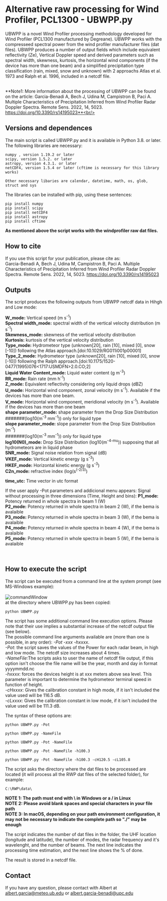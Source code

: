# Alternative raw processing for Wind Profiler, PCL1300 - UBWPP.py

UBWPP is a novel Wind Profiler processing methodology developed for Wind Profiler (PCL1300 manufactured by Degreane). UBWPP works with the compresseed spectral power from the wind profiler manufacturer files (dat files). 
UBWPP produces a number of output fields which include equivalent reflectivity (Ze), Vertical Doppler speed and derived parameters such as spectral width, skewness, kurtosis, the horizontal wind components (if the device has more than one beam) and a simplified precipitation type classification (rain, mixed, snow and unknown) with 2 approachs Atlas et al. 1973 and Ralph et al. 1996, included in a netcdf file.<br/><br/>

**Note1:  More information about the processing of UBWPP can be found on the article:  Garcia-Benadi A, Bech J, Udina M, Campistron B, Paci A. Multiple Characteristics of Precipitation Inferred from Wind Profiler Radar Doppler Spectra. Remote Sens. 2022, 14, 5023. https://doi.org/10.3390/rs14195023**<br/><br/>

## Versions and dependences

The main script is called UBWPP.py and it is available in Python 3.8. or later. The following libraries are necessary:

	numpy , version 1.19.2 or later
	scipy, version 1.5.2. or later 
	astropy, version 4.3.1. or later 	
	netCDF4, version 1.5.4 or later (cftime is necessary for this library works)

	Other necessary libaries are calendar, datetime, math, os, glob, struct and sys
	
The libraries can be installed with pip, using these sentences:

	pip install numpy
	pip install scipy
	pip install netCDF4
	pip install astropy
	pip install cftime
	

**As mentioned above the script works with the windprofiler raw dat files.**

## How to cite

If you use this script for your publication, please cite as:<br/>
Garcia-Benadi A, Bech J, Udina M, Campistron B, Paci A. Multiple Characteristics of Precipitation Inferred from Wind Profiler Radar Doppler Spectra. Remote Sens. 2022, 14, 5023. https://doi.org/10.3390/rs14195023


## Outputs
The script produces the following outputs from UBWPP netcdf data in Hihgh and Low mode:<br />

**W_mode:** Vertical speed (m s<sup>-1</sup>)<br />
**Spectral width_mode:** spectral width of the vertical velocity distribution (m s<sup>-1</sup>)<br />
**Skewness_mode:** skewness of the vertical velocity distribution<br />
**Kurtosis:** kurtosis of the vertical velocity distribution<br />
**Type_mode:** Hydrometeor type (unknown[20], rain [10], mixed [0], snow [-10]) following the Atlas approach.[doi:10.1029/RG011i001p00001]<br />
**Type_2_mode:** Hydrometeor type (unknown[20], rain [10], mixed [0], snow [-10]) following the Ralph approach.[doi:10.1175/1520-0477(1995)076<1717:USMDFN>2.0.CO;2] <br />
**Liquid Water Content_mode:** Liquid water content (g m<sup>-3</sup>)<br />
**RR_mode:** Rain rate (mm h<sup>-1</sup>)<br />
**Z_mode:** Equivalent reflectivity considering only liquid drops (dBZ)<br />
**U_mode:** Horizontal wind component, zonal velocity  (m s<sup>-1</sup>). Available if the devices has more than one beam.<br />
**V_mode:** Horizontal wind component, meridional velocity  (m s<sup>-1</sup>). Available if the devices has more than one beam<br />
**shape parameter_mode:** shape parameter from the Drop Size Distribution <br />#######(log10(m<sup>-3</sup> mm<sup>-1</sup>)) only for liquid type<br />
**slope parameter_mode:** slope parameter from the Drop Size Distribution (m<sup>-1</sup>)<br />#######(log10(m<sup>-3</sup> mm<sup>-1</sup>)) only for liquid type<br />
**log10(N0)_mode:** Drop Size Distribution (log10(m<sup>-4-mu</sup>)) supposing that all hydrometeors are in liquid phase<br />
**SNR_mode:** Signal noise relation from signal (dB)<br />
**VKEF_mode:** Vertical kinetic energy (g s<sup>-3</sup>)<br />
**HKEF_mode:** Horizontal kinetic energy (g s<sup>-3</sup>)<br />
**C2n_mode:** refractive index (log(s<sup>(-2/3)</sup>)<br />

**time_utc:** Time vector in utc format

If the user apply -Pot parameters and addicional menu appears:
Signal without processing in three dimensions (Time, Height and bins):
**P1_mode:** Potency returned in whole spectra in beam 1 (W)<br />
**P2_mode:** Potency returned in whole spectra in beam 2 (W), if the bema is avalaible<br />
**P3_mode:** Potency returned in whole spectra in beam 3 (W), if the bema is avalaible<br />
**P4_mode:** Potency returned in whole spectra in beam 4 (W), if the bema is avalaible<br />
**P5_mode:** Potency returned in whole spectra in beam 5 (W), if the bema is avalaible<br />


<br />


## How to execute the script
The script can be executed from a command line at the system prompt (see MS-Windows example):<br />
<br />
![commandWindow](https://user-images.githubusercontent.com/35369817/67784656-64703d00-fa6c-11e9-94fa-0e616d703168.JPG)
<br />
at the directory where UBWPP.py has been copied:
```
python UBWPP.py

```
The script has some additional command line execution options. Please note that their use implies a substantial increase of the netcdf output file (see below). <br />The possible command line arguments available are (more than one is possible, in any order): <i>-Pot</i>  <i>-xxx</i>  <i>-hxxxx</i>.<br /> 
<i>-Pot</i>: the script saves the values of the Power for each radar beam, in high and low mode. The netcdf size increases about 4 times.<br />
<i>-NameFile</i>:The scripts asks to user the name of netcdf file output, if this option isn't choose the file name will be the year, month and day in format yyyymmdd.nc<br />
<i>-hxxxx</i>: forces the devices height is at xxx meters above sea level. This parameter is important to determine the hydrometeor terminal speed in function of height.<br />
<i>-cHxxxx</i>: Gives the calibration constant in high mode, if it isn't included the value used will be 116.5 dB.<br />
<i>-cLxxxx</i>: Gives the calibration constant in low mode, if it isn't included the value used will be 111.3 dB.<br />

The syntax of these options are:

```
python UBWPP.py -Pot

```
```
python UBWPP.py -NameFile

```
```
python UBWPP.py -Pot -NameFile

```
```
python UBWPP.py -Pot -NameFile -h100.3

```
```
python UBWPP.py -Pot -NameFile -h100.3 -cH120.5 -cL105.8

```

The script asks the directory where the dat files to be processed are located (it will process all the RWP dat files of the selected folder), for example:
```
C:\RWP\data\
```
**NOTE 1: The path must end with \\ in Windows or a / in Linux**<br />
**NOTE 2:  Please avoid blank spaces and special characters in your file path**<br />
**NOTE 3: In macOS, depending on your path environment configuration, it may not be necessary to indicate the complete path so "./" may be enough**<br />

The script indicates the number of dat files in the folder, the UHF location (longitude and latitude), the number of modes, the radar frequency and it's wavelenght, and the number of beams. The next line indicates the processing time estimation, and the next line shows the % of done.

The result is stored in a netcdf file.


## Contact
If you have any question, please contact with Albert at albert.garcia@meteo.ub.edu  or   albert.garcia-benadi@upc.edu
